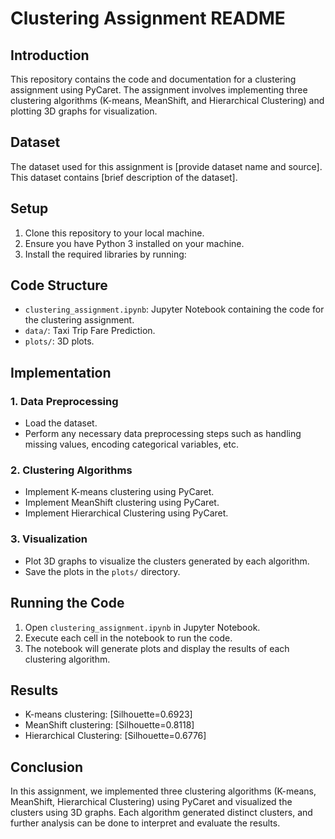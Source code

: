 # Clustering Assignment README

## Introduction
This repository contains the code and documentation for a clustering assignment using PyCaret. The assignment involves implementing three clustering algorithms (K-means, MeanShift, and Hierarchical Clustering) and plotting 3D graphs for visualization.

## Dataset
The dataset used for this assignment is [provide dataset name and source]. This dataset contains [brief description of the dataset].

## Setup
1. Clone this repository to your local machine.
2. Ensure you have Python 3 installed on your machine.
3. Install the required libraries by running:

## Code Structure
- `clustering_assignment.ipynb`: Jupyter Notebook containing the code for the clustering assignment.
- `data/`: Taxi Trip Fare Prediction.
- `plots/`: 3D plots.

## Implementation
### 1. Data Preprocessing
- Load the dataset.
- Perform any necessary data preprocessing steps such as handling missing values, encoding categorical variables, etc.

### 2. Clustering Algorithms
- Implement K-means clustering using PyCaret.
- Implement MeanShift clustering using PyCaret.
- Implement Hierarchical Clustering using PyCaret.

### 3. Visualization
- Plot 3D graphs to visualize the clusters generated by each algorithm.
- Save the plots in the `plots/` directory.

## Running the Code
1. Open `clustering_assignment.ipynb` in Jupyter Notebook.
2. Execute each cell in the notebook to run the code.
3. The notebook will generate plots and display the results of each clustering algorithm.

## Results
- K-means clustering: [Silhouette=0.6923]
- MeanShift clustering: [Silhouette=0.8118]
- Hierarchical Clustering: [Silhouette=0.6776]

## Conclusion
In this assignment, we implemented three clustering algorithms (K-means, MeanShift, Hierarchical Clustering) using PyCaret and visualized the clusters using 3D graphs. Each algorithm generated distinct clusters, and further analysis can be done to interpret and evaluate the results.



